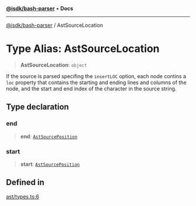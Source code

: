 [**@isdk/bash-parser**](../README.md) • **Docs**

***

[@isdk/bash-parser](../globals.md) / AstSourceLocation

# Type Alias: AstSourceLocation

> **AstSourceLocation**: `object`

If the source is parsed specifing the `insertLOC` option, each node contins a `loc` property that contains the starting and ending lines and columns of the node, and the start and end index of the character in the source string.

## Type declaration

### end

> **end**: [`AstSourcePosition`](AstSourcePosition.md)

### start

> **start**: [`AstSourcePosition`](AstSourcePosition.md)

## Defined in

[ast/types.ts:6](https://github.com/mattiasrunge/bash-parser/blob/98089d9104089a44eb5db425f3c3a8de14075f75/src/ast/types.ts#L6)
